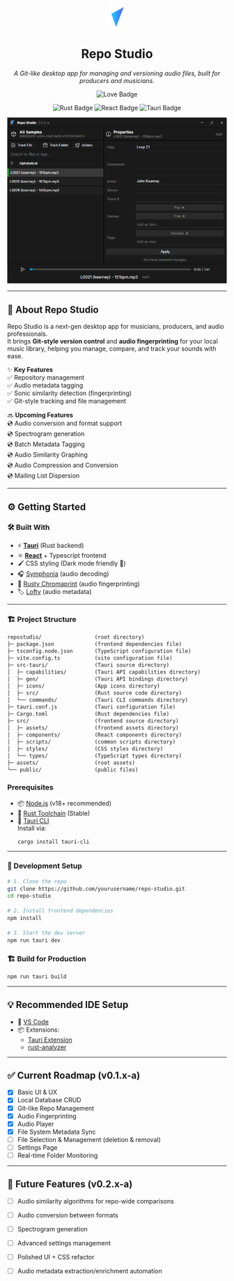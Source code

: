 <p align="center">
  <img src="./app-icon.png" alt="Repo Studio Icon" width="50"/>
</p>
<h1 align="center">Repo Studio</h1>
<p align="center"><i>A Git-like desktop app for managing and versioning audio files, built for producers and musicians.</i></p>

<p align="center">
  <img src="https://img.shields.io/badge/Made%20with%20Love-@JohnKearney1-ff69b4?style=for-the-badge" alt="Love Badge">
</p>

<p align="center">
  <img src="https://img.shields.io/badge/Made%20with-Rust-00ff00?style=for-the-badge&logo=rust" alt="Rust Badge">
  <img src="https://img.shields.io/badge/Frontend-React%20-00d8ff?style=for-the-badge&logo=react" alt="React Badge">
  <img src="https://img.shields.io/badge/Backend-Tauri-FFC107?style=for-the-badge&logo=tauri" alt="Tauri Badge">
</p>

<p align="center">
  <img src="./assets/readme1.png" alt="Repo Studio Preview"/>
</p>

---

## 🚀 About Repo Studio

Repo Studio is a next-gen desktop app for musicians, producers, and audio professionals.  
It brings **Git-style version control** and **audio fingerprinting** for your local music library, helping you manage, compare, and track your sounds with ease.

✨ **Key Features**  
✅ Repository management  
✅ Audio metadata tagging  
✅ Sonic similarity detection (fingerprinting)  
✅ Git-style tracking and file management  

🔜 **Upcoming Features**  
💿 Audio conversion and format support  
💿 Spectrogram generation  
💿 Batch Metadata Tagging  
💿 Audio Similarity Graphing  
💿 Audio Compression and Conversion  
💿 Mailing List Dispersion   

---

## ⚙️ Getting Started

### 🛠️ Built With
- ⚡ **[Tauri](https://tauri.app/)** (Rust backend)
- ⚛️ **[React](https://reactjs.org/)** + Typescript frontend
- 🖌️ CSS styling (Dark mode friendly 🖤)
- 🎧 [Symphonia](https://github.com/pdeljanov/Symphonia) (audio decoding)  
- 🧬 [Rusty Chromaprint](https://github.com/acoustid/rusty-chromaprint) (audio fingerprinting)  
- 🏷️ [Lofty](https://github.com/Serial-ATA/lofty-rs) (audio metadata)

---

### 🏗️ Project Structure
```plaintext
repostudio/                 (root directory)
├─ package.json             (frontend dependencies file)
├─ tsconfig.node.json       (TypeScript configuration file)
├─ vite.config.ts           (vite configuration file)
├─ src-tauri/               (Tauri source directory)
│  ├─ capabilities/         (Tauri API capabilities directory)
│  ├─ gen/                  (Tauri API bindings directory)
│  ├─ icons/                (App icons directory)
│  ├─ src/                  (Rust source code directory)
│  └── commands/            (Tauri CLI commands directory)
├─ tauri.conf.js            (Tauri configuration file)
├─ Cargo.toml               (Rust dependencies file)
├─ src/                     (frontend source directory)
│  ├─ assets/               (frontend assets directory)
│  ├─ components/           (React components directory)
│  ├─ scripts/              (common scripts directory)
│  ├─ styles/               (CSS styles directory)
│  └── types/               (TypeScript types directory)
├─ assets/                  (root assets)
└── public/                 (public files)
```

### Prerequisites
- 📦 [Node.js](https://nodejs.org/) (v18+ recommended)
- 🦀 [Rust Toolchain](https://rustup.rs/) (Stable)
- 🔧 [Tauri CLI](https://tauri.app/v1/guides/getting-started/prerequisites/)  
  Install via:  
  ```bash
  cargo install tauri-cli
  ```

---

### 🔨 Development Setup
```bash
# 1. Clone the repo
git clone https://github.com/yourusername/repo-studio.git
cd repo-studio

# 2. Install frontend dependencies
npm install

# 3. Start the dev server
npm run tauri dev
```

### 🏗️ Build for Production
```bash
npm run tauri build
```

---

## 💡 Recommended IDE Setup
- 📝 [VS Code](https://code.visualstudio.com/)
- 📦 Extensions:  
  - [Tauri Extension](https://marketplace.visualstudio.com/items?itemName=tauri-apps.tauri-vscode)  
  - [rust-analyzer](https://marketplace.visualstudio.com/items?itemName=rust-lang.rust-analyzer)

---

## ✅ Current Roadmap (v0.1.x-a)
- [x] Basic UI & UX
- [x] Local Database CRUD
- [x] Git-like Repo Management
- [x] Audio Fingerprinting
- [x] Audio Player
- [x] File System Metadata Sync
- [ ] File Selection & Management (deletion & removal)
- [ ] Settings Page
- [ ] Real-time Folder Monitoring

---

## 🔮 Future Features (v0.2.x-a)
- [ ] Audio similarity algorithms for repo-wide comparisons  
- [ ] Audio conversion between formats  
- [ ] Spectrogram generation  
- [ ] Advanced settings management  
- [ ] Polished UI + CSS refactor  
- [ ] Audio metadata extraction/enrichment automation  



